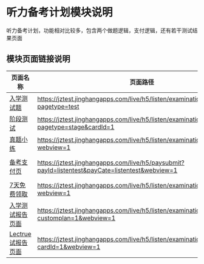 <!-- 模块大标题 -->
# 听力备考计划模块说明
<!-- 模块说明 -->
听力备考计划，功能相对比较多，包含两个做题逻辑，支付逻辑，还有若干测试结果页面

<!--项目功能模块说明-->
## 模块页面链接说明
| 页面名称 | 页面路径 | 传参说明 | 支持平台 |
|--------|---------|---------|---------|
|[入学测试题](./pages/test.md) | https://jztest.jinghangapps.com/live/h5/listen/examination/test?pagetype=test | pagetype=test | webview | 
|[阶段测试](./pages/test.md) | https://jztest.jinghangapps.com/live/h5/listen/examination/test?pagetype=stage&cardId=1 | pagetype=stage<br/>cardId = 1 | webview | 
|[真题小练](./pages/zhen.md) | https://jztest.jinghangapps.com/live/h5/listen/examination/zhenPractice?webview=1 | webview=1 | webview、h5 | 
|[备考支付页](../pay) | https://jztest.jinghangapps.com/live/h5/paysubmit?payId=listentest&payCate=listentest&webview=1 | webview=1<br/>payId=listentest<br/>payCate=listentest | webview、h5 | 
|[7天免费领取](./pages/other.md) | https://jztest.jinghangapps.com/live/h5/listen/examination/freeGet?webview=1 | webview=1 | webview、h5 |
|[入学测试报告页面](./pages/other.md) | https://jztest.jinghangapps.com/live/h5/listen/examination/report?customplan=1&webview=1 | webview=1<br/>customplan=1 | webview、h5 | 
|[Lectrue试报告页面](./pages/other.md) | https://jztest.jinghangapps.com/live/h5/listen/examination/lecturePort?cardId=1&webview=1 | webview=1<br/>cardId=1 | webview、h5 | 

